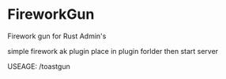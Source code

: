 # FireworkGun
Firework gun for Rust Admin's

simple firework ak plugin
place in plugin forlder then start server

USEAGE: /toastgun
